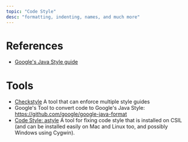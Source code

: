 ```yaml
---
topic: "Code Style"
desc: "formatting, indenting, names, and much more"
---
```


# References


* [Google's Java Style guide](https://google.github.io/styleguide/javaguide.html)


# Tools

* [Checkstyle](http://checkstyle.sourceforge.net/index.html) A tool that can enforce multiple style guides
* Google's Tool to convert code to Google's Java Style: <https://github.com/google/google-java-format>
* [Code Style: astyle](/topics/code_style_astyle) A tool for fixing code style that is installed on CSIL (and can be installed easily on Mac and Linux too, and possibly Windows using Cygwin).
